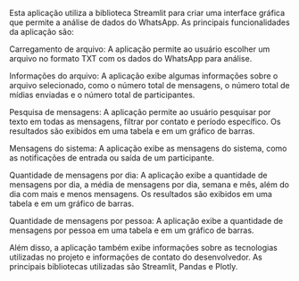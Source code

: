 Esta aplicação utiliza a biblioteca Streamlit para criar uma interface gráfica que permite a análise de dados do WhatsApp. As principais funcionalidades da aplicação são:

Carregamento de arquivo: A aplicação permite ao usuário escolher um arquivo no formato TXT com os dados do WhatsApp para análise.

Informações do arquivo: A aplicação exibe algumas informações sobre o arquivo selecionado, como o número total de mensagens, o número total de mídias enviadas e o número total de participantes.

Pesquisa de mensagens: A aplicação permite ao usuário pesquisar por texto em todas as mensagens, filtrar por contato e período específico. Os resultados são exibidos em uma tabela e em um gráfico de barras.

Mensagens do sistema: A aplicação exibe as mensagens do sistema, como as notificações de entrada ou saída de um participante.

Quantidade de mensagens por dia: A aplicação exibe a quantidade de mensagens por dia, a média de mensagens por dia, semana e mês, além do dia com mais e menos mensagens. Os resultados são exibidos em uma tabela e em um gráfico de barras.

Quantidade de mensagens por pessoa: A aplicação exibe a quantidade de mensagens por pessoa em uma tabela e em um gráfico de barras.

Além disso, a aplicação também exibe informações sobre as tecnologias utilizadas no projeto e informações de contato do desenvolvedor. As principais bibliotecas utilizadas são Streamlit, Pandas e Plotly.
